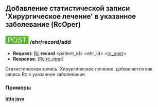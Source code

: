 ## Добавление статистической записи 'Хирургическое лечение' в указанное заболевание (RcOper)

### ![POST](../../../../../img/post.png) /ehr/record/add
* **Request:** [Rc](../../../../../types/types.md#com.siams.med.api.Rc) **record** <patient_id> <ehr_id> <[rc_oper](../../../../../types/types.md#com.siams.med.api.Rc.RcOper)>
* **Response:** [[Rc](../../../../../types/types.md#com.siams.med.api.Rc).[rc_oper](../../../../../types/types.md#com.siams.med.api.Rc.RcOper)]

Статистическая запись 'Хирургическое лечение' добавляется как запись Rc в указанное заболевание.

### Примеры
**[http](../examples/RcOper/add.md) [java](../examples/RcOper/addJava.md)**
